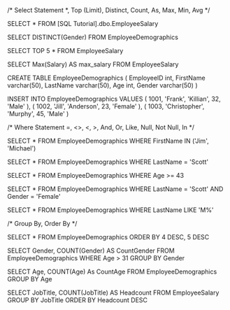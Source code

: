 <!-- SELECT Statement -->

/*
Select Statement
*, Top (Limit), Distinct, Count, As, Max, Min, Avg
*/

SELECT *
FROM [SQL Tutorial].dbo.EmployeeSalary

SELECT DISTINCT(Gender)
FROM EmployeeDemographics

SELECT TOP 5 *
FROM EmployeeSalary

SELECT Max(Salary) AS max_salary
FROM EmployeeSalary

<!-- CREATE TABLE [Table Name] -->

CREATE TABLE EmployeeDemographics (
    EmployeeID int,
    FirstName varchar(50),
    LastName varchar(50),
    Age int,
    Gender varchar(50)
)

<!-- INSERT INTO [Table Name] VALUES -->

INSERT INTO EmployeeDemographics VALUES
( 1001, 'Frank', 'Killian', 32, 'Male' ),
( 1002, 'Jill', 'Anderson', 23, 'Female' ),
( 1003, 'Christopher', 'Murphy', 45, 'Male' )

<!-- WHERE Statement -->

/*
Where Statement
=, <>, <, >, And, Or, Like, Null, Not Null, In
*/

SELECT *
FROM EmployeeDemographics
WHERE FirstName IN ('Jim', 'Michael')

SELECT *
FROM EmployeeDemographics
WHERE LastName = 'Scott'

SELECT *
FROM EmployeeDemographics
WHERE Age >= 43

SELECT *
FROM EmployeeDemographics
WHERE LastName = 'Scott' AND Gender = 'Female'

SELECT *
FROM EmployeeDemographics
WHERE LastName LIKE 'M%'

<!-- GROUP BY & ORDER BY -->

/*
Group By, Order By
*/

SELECT *
FROM EmployeeDemographics
ORDER BY 4 DESC, 5 DESC

SELECT Gender, COUNT(Gender) AS CountGender
FROM EmployeeDemographics
WHERE Age > 31
GROUP BY Gender

SELECT Age, COUNT(Age) As CountAge
FROM EmployeeDemographics
GROUP BY Age

SELECT JobTitle, COUNT(JobTitle) AS Headcount
FROM EmployeeSalary
GROUP BY JobTitle
ORDER BY Headcount DESC

